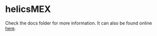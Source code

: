 # helicsMEX

Check the docs folder for more information. It can also be found online [here](https://helics.readthedocs.io/en/latest/).

